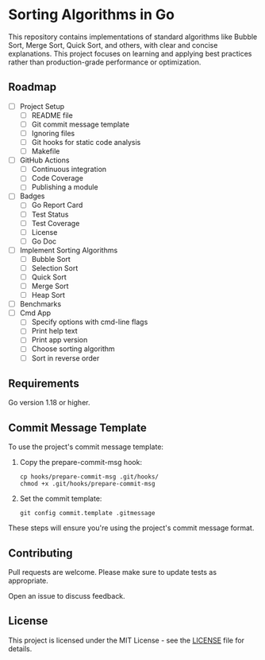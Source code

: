 # Sorting Algorithms in Go

This repository contains implementations of standard algorithms like Bubble Sort, Merge Sort, Quick Sort, and others, with clear and concise explanations. This project focuses on learning and applying best practices rather than production-grade performance or optimization.

## Roadmap

- [ ] Project Setup
  - [ ] README file
  - [ ] Git commit message template
  - [ ] Ignoring files
  - [ ] Git hooks for static code analysis
  - [ ] Makefile
- [ ] GitHub Actions
  - [ ] Continuous integration
  - [ ] Code Coverage
  - [ ] Publishing a module
- [ ] Badges
  - [ ] Go Report Card
  - [ ] Test Status
  - [ ] Test Coverage
  - [ ] License
  - [ ] Go Doc
- [ ] Implement Sorting Algorithms
  - [ ] Bubble Sort
  - [ ] Selection Sort
  - [ ] Quick Sort
  - [ ] Merge Sort
  - [ ] Heap Sort
- [ ] Benchmarks
- [ ] Cmd App
  - [ ] Specify options with cmd-line flags
  - [ ] Print help text
  - [ ] Print app version
  - [ ] Choose sorting algorithm
  - [ ] Sort in reverse order

## Requirements

Go version 1.18 or higher.

## Commit Message Template

To use the project's commit message template:

1. Copy the prepare-commit-msg hook:
   ```
   cp hooks/prepare-commit-msg .git/hooks/
   chmod +x .git/hooks/prepare-commit-msg
   ```

2. Set the commit template:
   ```
   git config commit.template .gitmessage
   ```

These steps will ensure you're using the project's commit message format.

## Contributing

Pull requests are welcome. Please make sure to update tests as appropriate.

Open an issue to discuss feedback.

## License

This project is licensed under the MIT License - see the [LICENSE](LICENSE) file for details.
